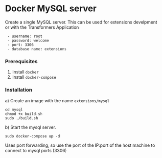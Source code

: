 # Docker MySQL server
Create a single MySQL server. This can be used for extensions develpment or with the Transformers Application
```
 - username: root
 - password: welcome
 - port: 3306
 - database name: extensions
```

### Prerequisites
1. Install `docker`
2. Install `docker-compose`

### Installation
a) Create an image with the name `extensions/mysql`
```
cd mysql
chmod +x build.sh
sudo ./build.sh
```
b) Start the mysql server.
```
sudo docker-compose up -d
```
Uses port forwarding, so use the port of the IP:port of the host machine to connect to mysql ports (3306)
